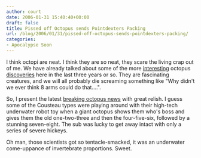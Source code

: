 ```yaml
---
author: court
date: 2006-01-31 15:40:40+00:00
draft: false
title: Pissed off Octopus sends Pointdexters Packing
url: /blog/2006/01/31/pissed-off-octopus-sends-pointdexters-packing/
categories:
- Apocalypse Soon
---
```


I think octopi are neat.  I think they are so neat, they scare the living crap out of me.  We have already talked about some of the more [interesting](http://www.vallentyne.com/blog/archives/2005/03/to_use_what_may.html) octopus [discoveries](http://www.vallentyne.com/blog/archives/2005/09/nifty_octopus_v.html) here in the last three years or so.  They are fascinating creatures, and we will all probably die screaming something like  "Why didn't we ever think 8 arms could do that....".

So, I present the latest [breaking octopus news](http://sympatico.msn.cbc.ca/story/science/national/2006/01/27/octopus060127.html) with great relish.  I guess some of the Cousteau types were playing around with their high-tech underwater robot toy when a giant octopus shows them who's boss and gives them the old one-two-three and then the four-five-six, followed by a stunning seven-eight.  The sub was lucky to get away intact with only a series of severe hickeys.

Oh man, those scientists got so tentacle-smacked, it was an underwater come-uppance of invertebrate proportions.  Sweet.
